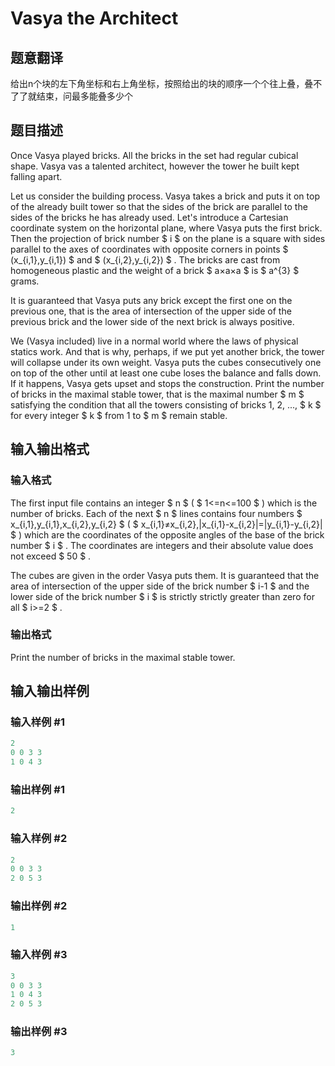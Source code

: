 # Vasya the Architect

## 题意翻译

给出n个块的左下角坐标和右上角坐标，按照给出的块的顺序一个个往上叠，叠不了了就结束，问最多能叠多少个

## 题目描述

Once Vasya played bricks. All the bricks in the set had regular cubical shape. Vasya vas a talented architect, however the tower he built kept falling apart.

Let us consider the building process. Vasya takes a brick and puts it on top of the already built tower so that the sides of the brick are parallel to the sides of the bricks he has already used. Let's introduce a Cartesian coordinate system on the horizontal plane, where Vasya puts the first brick. Then the projection of brick number $ i $ on the plane is a square with sides parallel to the axes of coordinates with opposite corners in points $ (x_{i,1},y_{i,1}) $ and $ (x_{i,2},y_{i,2}) $ . The bricks are cast from homogeneous plastic and the weight of a brick $ a×a×a $ is $ a^{3} $ grams.

It is guaranteed that Vasya puts any brick except the first one on the previous one, that is the area of intersection of the upper side of the previous brick and the lower side of the next brick is always positive.

We (Vasya included) live in a normal world where the laws of physical statics work. And that is why, perhaps, if we put yet another brick, the tower will collapse under its own weight. Vasya puts the cubes consecutively one on top of the other until at least one cube loses the balance and falls down. If it happens, Vasya gets upset and stops the construction. Print the number of bricks in the maximal stable tower, that is the maximal number $ m $ satisfying the condition that all the towers consisting of bricks 1, 2, ..., $ k $ for every integer $ k $ from 1 to $ m $ remain stable.

## 输入输出格式

### 输入格式

The first input file contains an integer $ n $ ( $ 1<=n<=100 $ ) which is the number of bricks. Each of the next $ n $ lines contains four numbers $ x_{i,1},y_{i,1},x_{i,2},y_{i,2} $ ( $ x_{i,1}≠x_{i,2},|x_{i,1}-x_{i,2}|=|y_{i,1}-y_{i,2}| $ ) which are the coordinates of the opposite angles of the base of the brick number $ i $ . The coordinates are integers and their absolute value does not exceed $ 50 $ .

The cubes are given in the order Vasya puts them. It is guaranteed that the area of intersection of the upper side of the brick number $ i-1 $ and the lower side of the brick number $ i $ is strictly strictly greater than zero for all $ i>=2 $ .

### 输出格式

Print the number of bricks in the maximal stable tower.

## 输入输出样例

### 输入样例 #1

```cpp
2
0 0 3 3
1 0 4 3

```
### 输出样例 #1

```cpp
2

```
### 输入样例 #2

```cpp
2
0 0 3 3
2 0 5 3

```
### 输出样例 #2

```cpp
1

```
### 输入样例 #3

```cpp
3
0 0 3 3
1 0 4 3
2 0 5 3

```
### 输出样例 #3

```cpp
3

```
